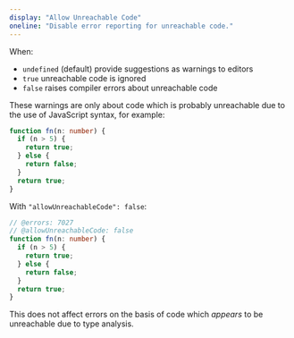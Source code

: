 ```yaml
---
display: "Allow Unreachable Code"
oneline: "Disable error reporting for unreachable code."
---
```


When:

- `undefined` (default) provide suggestions as warnings to editors
- `true` unreachable code is ignored
- `false` raises compiler errors about unreachable code

These warnings are only about code which is probably unreachable due to the use of JavaScript syntax, for example:

```ts
function fn(n: number) {
  if (n > 5) {
    return true;
  } else {
    return false;
  }
  return true;
}
```

With `"allowUnreachableCode": false`:

```ts twoslash
// @errors: 7027
// @allowUnreachableCode: false
function fn(n: number) {
  if (n > 5) {
    return true;
  } else {
    return false;
  }
  return true;
}
```

This does not affect errors on the basis of code which _appears_ to be unreachable due to type analysis.
